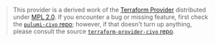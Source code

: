 > This provider is a derived work of the [Terraform Provider](https://github.com/civo/terraform-provider-civo)
> distributed under [MPL 2.0](https://www.mozilla.org/en-US/MPL/2.0/). If you encounter a bug or missing feature,
> first check the [`pulumi-civo` repo](https://github.com/pulumi/pulumi-civo/issues); however, if that doesn't turn up anything,
> please consult the source [`terraform-provider-civo` repo](https://github.com/civo/terraform-provider-civo/issues).